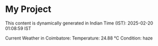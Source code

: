 # My Project

This content is dynamically generated in Indian Time (IST): 2025-02-20 01:08:59 IST


Current Weather in Coimbatore:
Temperature: 24.88 °C
Condition: haze
